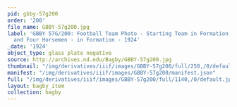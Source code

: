 ```yaml
---
pid: gbby-57g200
order: '200'
file_name: GBBY-57g200.jpg
label: 'GBBY 57G/200: Football Team Photo - Starting Team in Formation - Seven Mules
  and Four Horsemen - in Formation - 1924'
_date: '1924'
object_type: glass plate negative
source: http://archives.nd.edu/Bagby/GBBY-57g200.jpg
thumbnail: "/img/derivatives/iiif/images/GBBY-57g200/full/250,/0/default.jpg"
manifest: "/img/derivatives/iiif/images/GBBY-57g200/manifest.json"
full: "/img/derivatives/iiif/images/GBBY-57g200/full/1140,/0/default.jpg"
layout: bagby_item
collection: bagby
---
```

